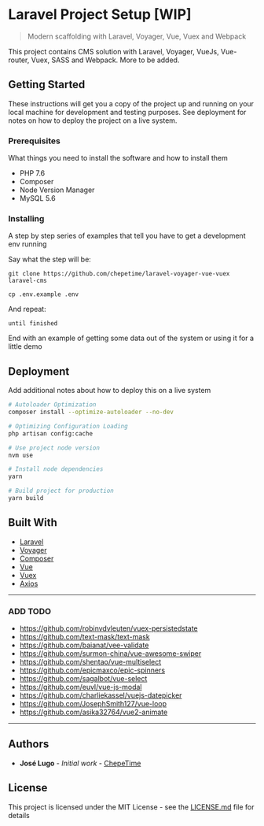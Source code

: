 # Laravel Project Setup [WIP]

> Modern scaffolding with Laravel, Voyager, Vue, Vuex and Webpack

This project contains CMS solution with Laravel, Voyager, VueJs, Vue-router, Vuex, SASS and Webpack. More to be added.

## Getting Started

These instructions will get you a copy of the project up and running on your local machine for development and testing purposes. See deployment for notes on how to deploy the project on a live system.

### Prerequisites

What things you need to install the software and how to install them

- PHP 7.6
- Composer
- Node Version Manager
- MySQL 5.6

### Installing

A step by step series of examples that tell you have to get a development env running

Say what the step will be:

```
git clone https://github.com/chepetime/laravel-voyager-vue-vuex laravel-cms

cp .env.example .env

```

And repeat:

```
until finished
```

End with an example of getting some data out of the system or using it for a little demo

## Deployment

Add additional notes about how to deploy this on a live system


```sh
# Autoloader Optimization
composer install --optimize-autoloader --no-dev

# Optimizing Configuration Loading
php artisan config:cache

# Use project node version
nvm use

# Install node dependencies
yarn

# Build project for production
yarn build

```

## Built With

* [Laravel]()
* [Voyager]()
* [Composer]()
* [Vue]()
* [Vuex]()
* [Axios]()


---

### ADD TODO


- https://github.com/robinvdvleuten/vuex-persistedstate
- https://github.com/text-mask/text-mask
- https://github.com/baianat/vee-validate
- https://github.com/surmon-china/vue-awesome-swiper
- https://github.com/shentao/vue-multiselect
- https://github.com/epicmaxco/epic-spinners
- https://github.com/sagalbot/vue-select
- https://github.com/euvl/vue-js-modal
- https://github.com/charliekassel/vuejs-datepicker
- https://github.com/JosephSmith127/vue-loop
- https://github.com/asika32764/vue2-animate


---

## Authors

* **José Lugo** - *Initial work* - [ChepeTime](https://github.com/ChepeTime)


## License

This project is licensed under the MIT License - see the [LICENSE.md](LICENSE.md) file for details
